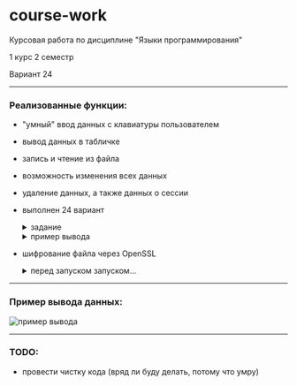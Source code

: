 # course-work
Курсовая работа по дисциплине "Языки программирования"

1 курс 2 семестр

Вариант 24

---
### Реализованные функции:
- "умный" ввод данных с клавиатуры пользователем
- вывод данных в табличке
- запись и чтение из файла
- возможность изменения всех данных
- удаление данных, а также данных о сессии
- выполнен 24 вариант
    <details>
    <summary>задание</summary>
    Разбить группу на 2 части:

    - студентов, поступивших в ВУЗ в одном и том же году;
    - студентов, поступивших в ВУЗ в др. годы, отличные от части 1.

    Найти в каждой части наиболее успевающих и наиболее неуспевающих студентов.
    </details>
    <details>
    <summary>пример вывода</summary>

    ![пример выполнения варианта](https://github.com/medwuu/course-work/assets/91782808/b5878a20-f428-48da-91d6-9cd24433133d)
    </details>
- шифрование файла через OpenSSL
    <details>
    <summary>перед запуском запуском...</summary>

    - [скачайте установщие программы OpenSSL](https://slproweb.com/products/Win32OpenSSL.html) обязательно(!) версии __1.1.1t light__
    - запустите его и укажите в качестве пути установки путь до проекта
    - в параметре 
    ```"Copy OpenSSL DLLs to:"``` укажите ```"The OpenSLL binaries (/bin) directory"```
    - перейдите в папку с проектом и переименуйте папку ```"OpenSSL-Win64"``` в ```"openssl"```
    </details>

---
### Пример вывода данных:
![пример вывода](https://github.com/medwuu/course-work/assets/91782808/1405e2f1-2c2a-4520-8470-63215f9881d9)

---
### TODO:
- провести чистку кода (вряд ли буду делать, потому что умру)